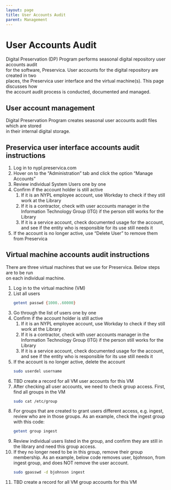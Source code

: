 ```yaml
---
layout: page
title: User Accounts Audit
parent: Management
---
```

# User Accounts Audit

Digital Preservation (DP) Program performs seasonal digital repository user accounts audit  
for the software, Preservica. User accounts for the digital repository are created in two  
places, the Preservica user interface and the virtual machine(s). This page discusses how  
the account audit process is conducted, documented and managed.

## User account management

Digital Preservation Program creates seasonal user accounts audit files which are stored  
in their internal digital storage.

## Preservica user interface accounts audit instructions

1. Log in to nypl.preservica.com
2. Hover on to the “Administration” tab and click the option “Manage Accounts”
3. Review individual System Users one by one
4. Confirm if the account holder is still active
   1. If it is an NYPL employee account, use Workday to check if they still work at the Library
   2. If it is a contractor, check with user accounts manager in the Information Technology Group (ITG) if the person still works for the Library
   3. If it is a service account, check documented usage for the account, and see if the entity who is responsible for its use still needs it
5. If the account is no longer active, use “Delete User” to remove them from Preservica

## Virtual machine accounts audit instructions

There are three virtual machines that we use for Preservica. Below steps are to be run  
on each individual machine.

1. Log in to the virtual machine (VM)
2. List all users
    ```sh
    getent passwd {1000..60000}
    ```
3. Go through the list of users one by one
4. Confirm if the account holder is still active
   1. If it is an NYPL employee account, use Workday to check if they still work at the Library
   2. If it is a contractor, check with user accounts manager in the Information Technology Group (ITG) if the person still works for the Library
   3. If it is a service account, check documented usage for the account, and see if the entity who is responsible for its use still needs it
5. If the account is no longer active, delete the account
    ```sh
    sudo userdel username
    ```
6. TBD create a record for all VM user accounts for this VM
7. After checking all user accounts, we need to check group access. First, find all groups in the VM
    ```sh
    sudo cat /etc/group
    ```
8. For groups that are created to grant users different access, e.g. ingest, review who are in those
    groups. As an example, check the ingest group with this code:
    ```sh
    getent group ingest
    ```
9. Review individual users listed in the group, and confirm they are still in the library and need this group access.
10. If they no longer need to be in this group, remove their group membership. As an example, below code removes user, bjohnson, from ingest group, and does NOT remove the user account.
    ```sh
    sudo gpasswd -d bjohnson ingest
    ```
11. TBD create a record for all VM group accounts for this VM
